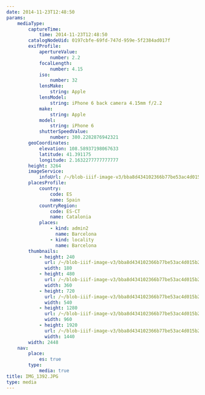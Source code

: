```yaml
---
date: 2014-11-23T12:48:50
params:
    mediaType:
        captureTime:
            time: 2014-11-23T12:48:50
        catalogNodeUid: 0197cbfe-69fd-747d-959e-5f2384ad017f
        exifProfile:
            apertureValue:
                number: 2.2
            focalLength:
                number: 4.15
            iso:
                number: 32
            lensMake:
                string: Apple
            lensModel:
                string: iPhone 6 back camera 4.15mm f/2.2
            make:
                string: Apple
            model:
                string: iPhone 6
            shutterSpeedValue:
                number: 380.2282876942321
        geoCoordinates:
            elevation: 108.58937198067633
            latitude: 41.391175
            longitude: 2.1632277777777777
        height: 3264
        imageService:
            infoUrl: /~/blob-iiif-image-v3/bba8d434102366b77be53ac4d015b27e998226efe4c5665665b63bd32e124581/info.json
        placesProfile:
            country:
                code: ES
                name: Spain
            countryRegion:
                code: ES-CT
                name: Catalonia
            places:
                - kind: admin2
                  name: Barcelona
                - kind: locality
                  name: Barcelona
        thumbnails:
            - height: 240
              url: /~/blob-iiif-image-v3/bba8d434102366b77be53ac4d015b27e998226efe4c5665665b63bd32e124581/full/180%2C240/0/default.jpg
              width: 180
            - height: 480
              url: /~/blob-iiif-image-v3/bba8d434102366b77be53ac4d015b27e998226efe4c5665665b63bd32e124581/full/360%2C480/0/default.jpg
              width: 360
            - height: 720
              url: /~/blob-iiif-image-v3/bba8d434102366b77be53ac4d015b27e998226efe4c5665665b63bd32e124581/full/540%2C720/0/default.jpg
              width: 540
            - height: 1280
              url: /~/blob-iiif-image-v3/bba8d434102366b77be53ac4d015b27e998226efe4c5665665b63bd32e124581/full/960%2C1280/0/default.jpg
              width: 960
            - height: 1920
              url: /~/blob-iiif-image-v3/bba8d434102366b77be53ac4d015b27e998226efe4c5665665b63bd32e124581/full/1440%2C1920/0/default.jpg
              width: 1440
        width: 2448
    nav:
        place:
            es: true
        type:
            media: true
title: IMG_1392.JPG
type: media
---
```

